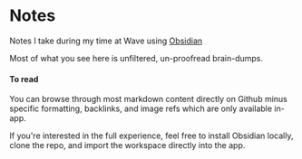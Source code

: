 # Notes
Notes I take during my time at Wave using [Obsidian](https://obsidian.md/)

Most of what you see here is unfiltered, un-proofread brain-dumps. 

#### To read
You can browse through most markdown content directly on Github minus specific formatting, backlinks, and image refs which are only available in-app.

 If you're interested in the full experience, feel free to install Obsidian locally, clone the repo, and import the workspace directly into the app.